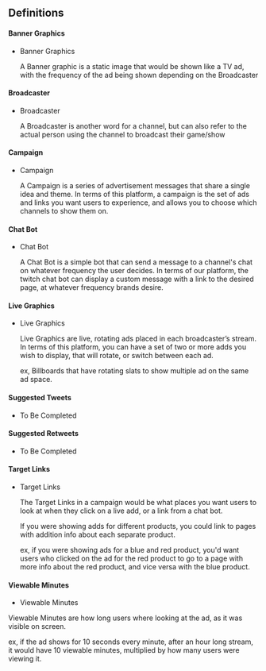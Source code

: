 ## Definitions

#### Banner Graphics
- Banner Graphics

   A Banner graphic is a static image that would be shown like a TV ad, with the frequency of the ad being shown depending on the Broadcaster

#### Broadcaster
- Broadcaster

   A Broadcaster is another word for a channel, but can also refer to the actual person using the channel to broadcast their game/show

#### Campaign
- Campaign

   A Campaign is a series of advertisement messages that share a single idea and theme. In terms of this platform, a campaign is the set of ads and links you want users to experience, and allows you to choose which channels to show them on.

#### Chat Bot
- Chat Bot

   A Chat Bot is a simple bot that can send a message to a channel's chat on whatever frequency the user decides. In terms of our platform, the twitch chat bot can display a custom message with a link to the desired page, at whatever frequency brands desire.

#### Live Graphics
- Live Graphics

   Live Graphics are live, rotating ads placed in each broadcaster’s stream. In terms of this platform, you can have a set of two or more adds you wish to display, that will rotate, or switch between each ad.

   ex, Billboards that have rotating slats to show multiple ad on the same ad space.

#### Suggested Tweets

- To Be Completed

#### Suggested Retweets

- To Be Completed

#### Target Links
- Target Links

   The Target Links in a campaign would be what places you want users to look at when they click on a live add, or a link from a chat bot.

   If you were showing adds for different products, you could link to pages with addition info about each separate product.

   ex, if you were showing ads for a blue and red product, you'd want users who clicked on the ad for the red product to go to a page with more info about the red product, and vice versa with the blue product.

#### Viewable Minutes
- Viewable Minutes

 Viewable Minutes are how long users where looking at the ad, as it was visible on screen.

 ex, if the ad shows for 10 seconds every minute, after an hour long stream, it would have 10 viewable minutes, multiplied by how many users were viewing it.
